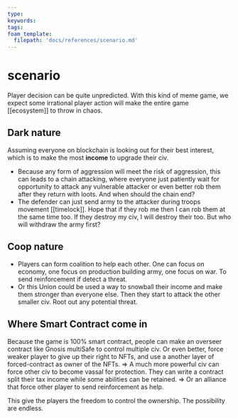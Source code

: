 ```yaml
---
type: 
keywords: 
tags: 
foam_template:
  filepath: 'docs/references/scenario.md' 
---
```


# scenario

Player decision can be quite unpredicted. With this kind of meme game, we expect some irrational player action will make the entire game [[ecosystem]] to throw in chaos.

## Dark nature

Assuming everyone on blockchain is looking out for their best interest, which is to make the most **income** to upgrade their civ.

- Because any form of aggression will meet the risk of aggression, this can leads to a chain attacking, where everyone just patiently wait for opportunity to attack any vulnerable attacker or even better rob them after they return with loots. And when should the chain end?
- The defender can just send army to the attacker during troops movement [[timelock]]. Hope that if they rob me then I can rob them at the same time too. If they destroy my civ, I will destroy their too. But who will withdraw the army first?

## Coop nature

- Players can form coalition to help each other. One can focus on economy, one focus on production building army, one focus on war. To send reinforcement if detect a threat.
- Or this Union could be used a way to snowball their income and make them stronger than everyone else. Then they start to attack the other smaller civ. Root out any potential threat.

## Where Smart Contract come in

Because the game is 100% smart contract, people can make an overseer contract like Gnosis multiSafe to control multiple civ. Or even better, force weaker player to give up their right to NFTs, and use a another layer of forced-contract as owner of the NFTs.
=> A much more powerful civ can force other civ to become vassal for protection. They can write a contract split their tax income while some abilities can be retained.
=> Or an alliance that force other player to send reinforcement as help.

This give the players the freedom to control the ownership. The possibility are endless.
